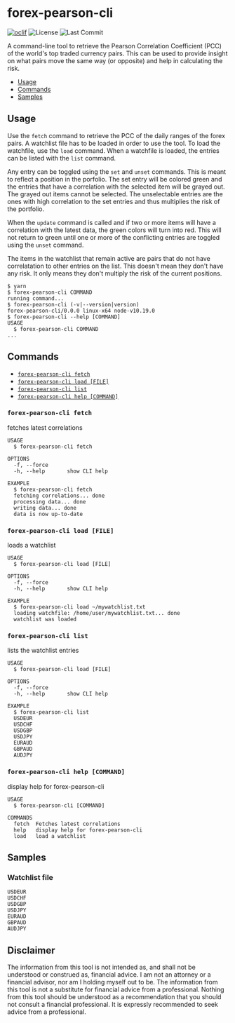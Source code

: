 # forex-pearson-cli

[![oclif](https://img.shields.io/badge/cli-oclif-brightgreen.svg)](https://oclif.io) ![License](https://img.shields.io/github/license/shyrwinsia/forex-pearson-cli) ![Last Commit](https://img.shields.io/github/last-commit/shyrwinsia/forex-pearson-cli)

A command-line tool to retrieve the Pearson Correlation Coefficient (PCC) of the world's top traded currency pairs. This can be used to provide insight on what pairs move the same way (or opposite) and help in calculating the risk.

<!-- toc -->
* [Usage](#usage)
* [Commands](#commands)
* [Samples](#samples)
<!-- tocstop -->
## Usage
Use the `fetch` command to retrieve the PCC of the daily ranges of the forex pairs. A watchlist file has to be loaded in order to use the tool. To load the watchfile, use the `load` command. When a watchfile is loaded, the entries can be listed with the `list` command.

Any entry can be toggled using the `set` and `unset` commands. This is meant to reflect a position in the porfolio. The set entry will be colored green and the entries that have a correlation with the selected item will be grayed out. The grayed out items cannot be selected. The unselectable entries are the ones with high correlation to the set entries and thus multiplies the risk of the portfolio.

When the `update` command is called and if two or more items will have a correlation with the latest data, the green colors will turn into red. This will not return to green until one or more of the conflicting entries are toggled using the  `unset` command.

The items in the watchlist that remain active are pairs that do not have correlatation to other entries on the list. This doesn't mean they don't have any risk. It only means they don't multiply the risk of the current positions.

<!-- usage -->
```sh-session
$ yarn
$ forex-pearson-cli COMMAND
running command...
$ forex-pearson-cli (-v|--version|version)
forex-pearson-cli/0.0.0 linux-x64 node-v10.19.0
$ forex-pearson-cli --help [COMMAND]
USAGE
  $ forex-pearson-cli COMMAND
...
```
<!-- usagestop -->
## Commands
<!-- commands -->
* [`forex-pearson-cli fetch`](#forex-pearson-cli-fetch)
* [`forex-pearson-cli load [FILE]`](#forex-pearson-cli-load-file)
* [`forex-pearson-cli list`](#forex-pearson-cli-list)
* [`forex-pearson-cli help [COMMAND]`](#forex-pearson-cli-help-command)

### `forex-pearson-cli fetch`

fetches latest correlations

```
USAGE
  $ forex-pearson-cli fetch

OPTIONS
  -f, --force
  -h, --help       show CLI help

EXAMPLE
  $ forex-pearson-cli fetch
  fetching correlations... done
  processing data... done
  writing data... done
  data is now up-to-date
```

### `forex-pearson-cli load [FILE]`

loads a watchlist

```
USAGE
  $ forex-pearson-cli load [FILE]

OPTIONS
  -f, --force
  -h, --help       show CLI help

EXAMPLE
  $ forex-pearson-cli load ~/mywatchlist.txt
  loading watchfile: /home/user/mywatchlist.txt... done
  watchlist was loaded
```

### `forex-pearson-cli list`

lists the watchlist entries

```
USAGE
  $ forex-pearson-cli load [FILE]

OPTIONS
  -f, --force
  -h, --help       show CLI help

EXAMPLE
  $ forex-pearson-cli list
  USDEUR
  USDCHF
  USDGBP
  USDJPY
  EURAUD
  GBPAUD
  AUDJPY
```

### `forex-pearson-cli help [COMMAND]`

display help for forex-pearson-cli

```
USAGE
  $ forex-pearson-cli [COMMAND]

COMMANDS
  fetch  Fetches latest correlations
  help   display help for forex-pearson-cli
  load   load a watchlist
```
<!-- commandsstop -->
## Samples
### Watchlist file
```
USDEUR
USDCHF
USDGBP
USDJPY
EURAUD
GBPAUD
AUDJPY
```
## Disclaimer
The information from this tool is not intended as, and shall not be understood or construed as, financial advice. I am not an attorney or a financial advisor, nor am I holding myself out to be. The information from this tool is not a substitute for financial advice from a professional. Nothing from this tool should be understood as a recommendation that you should not consult a financial professional. It is expressly recommended to seek advice from a professional.